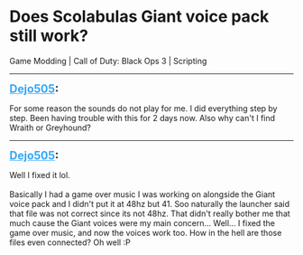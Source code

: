 # Does Scolabulas Giant voice pack still work?
Game Modding | Call of Duty: Black Ops 3 | Scripting

---
<strong style="font-size: 1.4em;"><span style="text-decoration: underline;text-decoration-color: #34a7f9;"><span style="color:#34a7f9;">Dejo505</span></span>:</strong>

<p>For some reason the sounds do not play for me. I did everything step by step. Been having trouble with this for 2 days now. Also why can&#39;t I find Wraith or Greyhound?</p>

---
<strong style="font-size: 1.4em;"><span style="text-decoration: underline;text-decoration-color: #34a7f9;"><span style="color:#34a7f9;">Dejo505</span></span>:</strong>

<p>Well I fixed it lol.<br /><br />Basically I had a game over music I was working on alongside the Giant voice pack and I didn&#39;t put it at 48hz but 41.  Soo naturally the launcher said that file was not correct since its not 48hz. That didn&#39;t really bother me that much cause the Giant voices were my main concern... Well... I fixed the game over music, and now the voices work too. How in the hell are those files even connected? Oh well :P</p>
